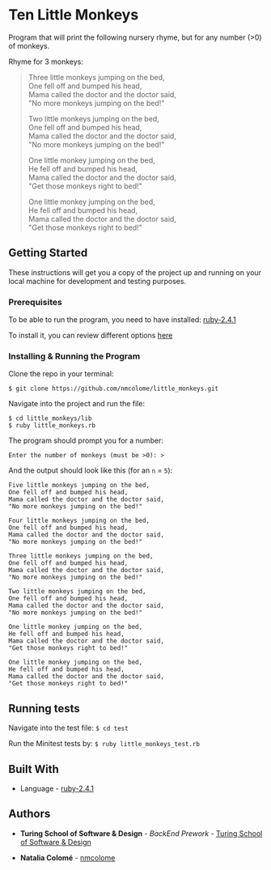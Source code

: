 # Ten Little Monkeys


Program that will print the following nursery rhyme, but for any number (>0) of monkeys.

Rhyme for 3 monkeys:
> Three little monkeys jumping on the bed,  
> One fell off and bumped his head,  
> Mama called the doctor and the doctor said,  
> "No more monkeys jumping on the bed!"
>
> Two little monkeys jumping on the bed,  
> One fell off and bumped his head,  
> Mama called the doctor and the doctor said,  
> "No more monkeys jumping on the bed!"
>
> One little monkey jumping on the bed,  
> He fell off and bumped his head,  
> Mama called the doctor and the doctor said,  
> "Get those monkeys right to bed!"
>
> One little monkey jumping on the bed,  
> He fell off and bumped his head,  
> Mama called the doctor and the doctor said,  
> "Get those monkeys right to bed!"



## Getting Started

These instructions will get you a copy of the project up and running on your local machine for development and testing purposes.


### Prerequisites

To be able to run the program, you need to have installed: [ruby-2.4.1](https://ruby-doc.org/core-2.4.1/)

To install it, you can review different options [here](https://www.ruby-lang.org/en/documentation/installation/)


### Installing & Running the Program

Clone the repo in your terminal: 

`$ git clone https://github.com/nmcolome/little_monkeys.git`

Navigate into the project and run the file: 
```
$ cd little_monkeys/lib
$ ruby little_monkeys.rb
```

The program should prompt you for a number:

`Enter the number of monkeys (must be >0): > `

And the output should look like this (for an `n` = `5`):

```
Five little monkeys jumping on the bed,
One fell off and bumped his head,
Mama called the doctor and the doctor said,
"No more monkeys jumping on the bed!"

Four little monkeys jumping on the bed,
One fell off and bumped his head,
Mama called the doctor and the doctor said,
"No more monkeys jumping on the bed!"

Three little monkeys jumping on the bed,
One fell off and bumped his head,
Mama called the doctor and the doctor said,
"No more monkeys jumping on the bed!"

Two little monkeys jumping on the bed,
One fell off and bumped his head,
Mama called the doctor and the doctor said,
"No more monkeys jumping on the bed!"

One little monkey jumping on the bed,
He fell off and bumped his head,
Mama called the doctor and the doctor said,
"Get those monkeys right to bed!"

One little monkey jumping on the bed,
He fell off and bumped his head,
Mama called the doctor and the doctor said,
"Get those monkeys right to bed!"
```

## Running tests

Navigate into the test file: `$ cd test`

Run the Minitest tests by: `$ ruby little_monkeys_test.rb`


## Built With

* Language - [ruby-2.4.1](https://ruby-doc.org/core-2.4.1/)


## Authors

* **Turing School of Software & Design** - *BackEnd Prework* - [Turing School of Software & Design](https://github.com/turingschool-examples)

* **Natalia Colomé** - [nmcolome](https://github.com/nmcolome)